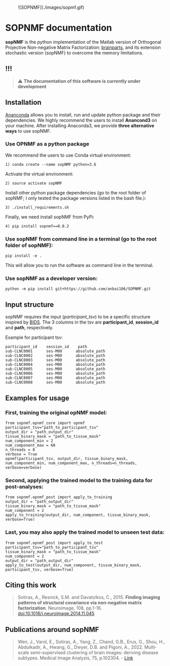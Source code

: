 <figure markdown>
  ![SOPNMF](./images/sopmf.gif)
</figure>

# SOPNMF documentation
**sopNMF** is the python implementation of the Matlab version of Orthogonal Projective Non-negative Matrix Factorization: [brainparts](https://github.com/asotiras/brainparts), and its extension stochastic version (sopNMF) to overcome the memory limitations.

## !!!
> :warning: **The documentation of this software is currently under development**

## Installation
[Ananconda](https://www.anaconda.com/products/individual) allows you to install, run and update python package and their dependencies. We highly recommend the users to install **Anancond3** on your machine.
After installing Anaconda3, we provide **three alternative ways** to use sopNMF.
### Use OPNMF as a python package
We recommend the users to use Conda virtual environment:
```
1) conda create --name sopNMF python=3.6
```
Activate the virtual environment:
```
2) source activate sopNMF
```
Install other python package dependencies (go to the root folder of sopNMF; I only tested the package versions listed in the bash file.):
```
3) ./install_requirements.sh
```
Finally, we need install sopNMF from PyPi:
```
4) pip install sopnmf==0.0.2
```

### Use sopNMF from command line in a terminal (go to the root folder of sopNMF):
```
pip install -e .
```
This will allow you to run the software as command line in the terminal.

### Use sopNMF as a developer version:
```
python -m pip install git+https://github.com/anbai106/SOPNMF.git
```

## Input structure
sopNMF requires the input (*participant_tsv*) to be a specific structure inspired by [BIDS](https://bids.neuroimaging.io/). The 3 columns in the tsv are **participant_id**, **session_id** and **path**, respectively.

Example for participant tsv:
```
participant_id    session_id    path
sub-CLNC0001      ses-M00      absolute_path    
sub-CLNC0002      ses-M00      absolute_path
sub-CLNC0003      ses-M00      absolute_path
sub-CLNC0004      ses-M00      absolute_path
sub-CLNC0005      ses-M00      absolute_path
sub-CLNC0006      ses-M00      absolute_path
sub-CLNC0007      ses-M00      absolute_path
sub-CLNC0008      ses-M00      absolute_path
```

## Examples for usage

### First, training the original opNMF model:
```
from sopnmf.opnmf_core import opnmf
participant_tsv="path_to_participant_tsv"
output_dir = "path_output_dir"
tissue_binary_mask = "path_to_tissue_mask"
num_component_min = 2
num_component_max = 60
n_threads = 8
verbose = True
opnmf(participant_tsv, output_dir, tissue_binary_mask, num_component_min, num_component_max, n_threads=n_threads, verbose=verbose)
```

### Second, applying the trained model to the training data for post-analyses:
```
from sopnmf.opnmf_post import apply_to_training
output_dir = "path_output_dir"
tissue_binary_mask = "path_to_tissue_mask"
num_component = 2
apply_to_training(output_dir, num_component, tissue_binary_mask, verbose=True)
```

### Last, you may also apply the trained model to unseen test data:
```
from sopnmf.opnmf_post import apply_to_test
participant_tsv="path_to_participant_tsv"
tissue_binary_mask = "path_to_tissue_mask"
num_component = 2
output_dir = "path_output_dir"
apply_to_test(output_dir, num_component, tissue_binary_mask, participant_tsv, verbose=True)
```

## Citing this work
> Sotiras, A., Resnick, S.M. and Davatzikos, C., 2015. **Finding imaging patterns of structural covariance via non-negative matrix factorization**. Neuroimage, 108, pp.1-16. [doi:10.1016/j.neuroimage.2014.11.045](https://www.sciencedirect.com/science/article/pii/S1053811914009756?via%3Dihub)

## Publications around sopNMF
> Wen, J., Varol, E., Sotiras, A., Yang, Z., Chand, G.B., Erus, G., Shou, H., Abdulkadir, A., Hwang, G., Dwyer, D.B. and Pigoni, A., 2022. Multi-scale semi-supervised clustering of brain images: deriving disease subtypes. Medical Image Analysis, 75, p.102304. - [Link](https://scholar.google.com/citations?view_op=view_citation&hl=en&user=4Wq_FukAAAAJ&sortby=pubdate&citation_for_view=4Wq_FukAAAAJ:9ZlFYXVOiuMC)
